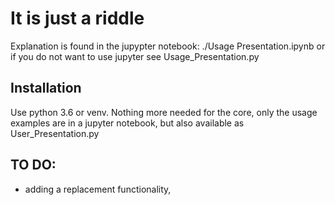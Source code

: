 # It is just a riddle

Explanation is found in the jupypter notebook: ./Usage Presentation.ipynb or if you do not want to use jupyter see Usage_Presentation.py

## Installation

Use python 3.6 or venv. Nothing more needed for the core, only the usage examples are in a jupyter notebook, but also available as User_Presentation.py


## TO DO:

- adding a replacement functionality,
